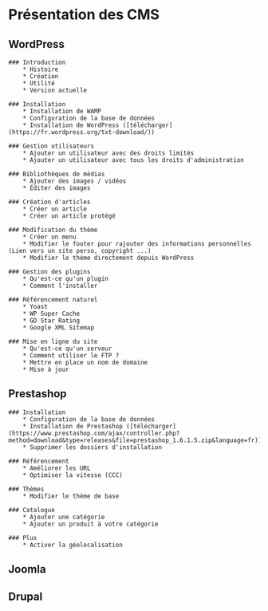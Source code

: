 # Présentation des CMS 

## WordPress 

	### Introduction 
		* Histoire
		* Création 
		* Utilité 
		* Version actuelle 

	### Installation 
		* Installation de WAMP 
		* Configuration de la base de données 
		* Installation de WordPress ([télécharger](https://fr.wordpress.org/txt-download/))

	### Gestion utilisateurs 
		* Ajouter un utilisateur avec des droits limités 
		* Ajouter un utilisateur avec tous les droits d'administration 

	### Bibliothèques de médias 
		* Ajouter des images / vidéos 
		* Éditer des images 

	### Création d'articles 
		* Créer un article 
		* Créer un article protégé 

	### Modification du thème
		* Créer un menu 
		* Modifier le footer pour rajouter des informations personnelles (Lien vers un site perso, copyright ...)
		* Modifier le thème directement depuis WordPress 

	### Gestion des plugins 
		* Qu'est-ce qu'un plugin 
		* Comment l'installer 

	### Référencement naturel 
		* Yoast 
		* WP Super Cache 
		* GD Star Rating 
		* Google XML Sitemap 

	### Mise en ligne du site 	
		* Qu'est-ce qu'un serveur 
		* Comment utiliser le FTP ? 
		* Mettre en place un nom de domaine 
		* Mise à jour 

## Prestashop 

	### Installation 
		* Configuration de la base de données 
		* Installation de Prestashop ([télécharger](https://www.prestashop.com/ajax/controller.php?method=download&type=releases&file=prestashop_1.6.1.5.zip&language=fr))
		* Supprimer les dossiers d'installation 			
	
	### Référencement 
		* Améliorer les URL
		* Optimiser la vitesse (CCC)

	### Thèmes 
		* Modifier le thème de base 

	### Catalogue 
		* Ajouter une catégorie 
		* Ajouter un produit à votre catégorie 
	
	### Plus 
		* Activer la géolocalisation 
	

## Joomla 

## Drupal 

